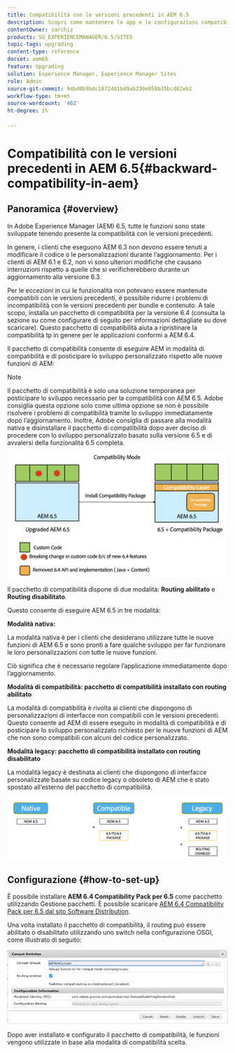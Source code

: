 ```yaml
---
title: Compatibilità con le versioni precedenti in AEM 6.5
description: Scopri come mantenere le app e le configurazioni compatibili con Adobe Experience Manager (AEM) 6.5
contentOwner: sarchiz
products: SG_EXPERIENCEMANAGER/6.5/SITES
topic-tags: upgrading
content-type: reference
docset: aem65
feature: Upgrading
solution: Experience Manager, Experience Manager Sites
role: Admin
source-git-commit: 94bd0b9bdc18724d1b49ab230e858b35bcd82eb2
workflow-type: tm+mt
source-wordcount: '462'
ht-degree: 1%

---
```


# Compatibilità con le versioni precedenti in AEM 6.5{#backward-compatibility-in-aem}

## Panoramica {#overview}

In Adobe Experience Manager (AEM) 6.5, tutte le funzioni sono state sviluppate tenendo presente la compatibilità con le versioni precedenti.

In genere, i clienti che eseguono AEM 6.3 non devono essere tenuti a modificare il codice o le personalizzazioni durante l’aggiornamento. Per i clienti di AEM 6.1 e 6.2, non vi sono ulteriori modifiche che causano interruzioni rispetto a quelle che si verificherebbero durante un aggiornamento alla versione 6.3.

Per le eccezioni in cui le funzionalità non potevano essere mantenute compatibili con le versioni precedenti, è possibile ridurre i problemi di incompatibilità con le versioni precedenti per bundle e contenuto. A tale scopo, installa un pacchetto di compatibilità per la versione 6.4 (consulta la sezione su come configurare di seguito per informazioni dettagliate su dove scaricare). Questo pacchetto di compatibilità aiuta a ripristinare la compatibilità tp in genere per le applicazioni conformi a AEM 6.4.

Il pacchetto di compatibilità consente di eseguire AEM in modalità di compatibilità e di posticipare lo sviluppo personalizzato rispetto alle nuove funzioni di AEM:

>[!NOTE]
>
>Il pacchetto di compatibilità è solo una soluzione temporanea per posticipare lo sviluppo necessario per la compatibilità con AEM 6.5. Adobe consiglia questa opzione solo come ultima opzione se non è possibile risolvere i problemi di compatibilità tramite lo sviluppo immediatamente dopo l’aggiornamento. Inoltre, Adobe consiglia di passare alla modalità nativa e disinstallare il pacchetto di compatibilità dopo aver deciso di procedere con lo sviluppo personalizzato basato sulla versione 6.5 e di avvalersi della funzionalità 6.5 completa.

![fase](assets/sase.png)

Il pacchetto di compatibilità dispone di due modalità: **Routing abilitato** e **Routing disabilitato**.

Questo consente di eseguire AEM 6.5 in tre modalità:

**Modalità nativa:**

La modalità nativa è per i clienti che desiderano utilizzare tutte le nuove funzioni di AEM 6.5 e sono pronti a fare qualche sviluppo per far funzionare le loro personalizzazioni con tutte le nuove funzioni.

Ciò significa che è necessario regolare l’applicazione immediatamente dopo l’aggiornamento.

**Modalità di compatibilità: pacchetto di compatibilità installato con routing abilitato**

La modalità di compatibilità è rivolta ai clienti che dispongono di personalizzazioni di interfacce non compatibili con le versioni precedenti. Questo consente ad AEM di essere eseguito in modalità di compatibilità e di posticipare lo sviluppo personalizzato richiesto per le nuove funzioni di AEM che non sono compatibili con alcuni del codice personalizzato.

**Modalità legacy: pacchetto di compatibilità installato con routing disabilitato**

La modalità legacy è destinata ai clienti che dispongono di interfacce personalizzate basate su codice legacy o obsoleto di AEM che è stato spostato all’esterno del pacchetto di compatibilità.

![spazio](assets/sapte.png)

## Configurazione {#how-to-set-up}

È possibile installare **AEM 6.4 Compatibility Pack per 6.5** come pacchetto utilizzando Gestione pacchetti. È possibile scaricare [AEM 6.4 Compatibility Pack per 6.5 dal sito Software Distribution](https://experience.adobe.com/#/downloads/content/software-distribution/en/aem.html?fulltext=compat*&amp;orderby=%40jcr%3Acontent%2Fjcr%3AlastModified&amp;orderby.sort=desc&amp;layout=list&amp;p.offset=0&amp;p.limit=20&amp;package=%2Fcontent%2Fsoftware-distribution%2Fen%2Fdetails.html%2Fcontent%2Fdam%2Faem%2Fpublic%2Fadobe%2Fpackages%2Fcq650%2Fcompatpack%2Faem-compat-cq65-to-cq64).

Una volta installato il pacchetto di compatibilità, il routing può essere abilitato o disabilitato utilizzando uno switch nella configurazione OSGI, come illustrato di seguito:

![Opzioni compatibilità](assets/compat-switches.png)

Dopo aver installato e configurato il pacchetto di compatibilità, le funzioni vengono utilizzate in base alla modalità di compatibilità scelta.
